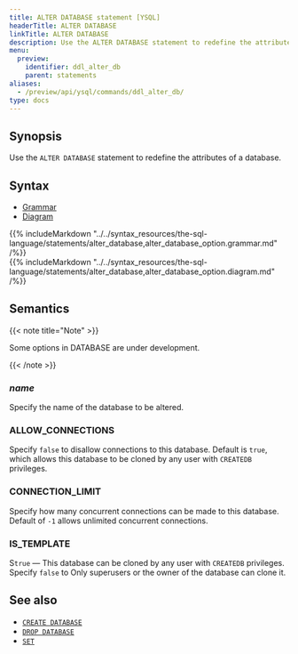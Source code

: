 ```yaml
---
title: ALTER DATABASE statement [YSQL]
headerTitle: ALTER DATABASE
linkTitle: ALTER DATABASE
description: Use the ALTER DATABASE statement to redefine the attributes of a database.
menu:
  preview:
    identifier: ddl_alter_db
    parent: statements
aliases:
  - /preview/api/ysql/commands/ddl_alter_db/
type: docs
---
```


## Synopsis

Use the `ALTER DATABASE` statement to redefine the attributes of a database.

## Syntax

<ul class="nav nav-tabs nav-tabs-yb">
  <li >
    <a href="#grammar" class="nav-link active" id="grammar-tab" data-toggle="tab" role="tab" aria-controls="grammar" aria-selected="true">
      <i class="fas fa-file-alt" aria-hidden="true"></i>
      Grammar
    </a>
  </li>
  <li>
    <a href="#diagram" class="nav-link" id="diagram-tab" data-toggle="tab" role="tab" aria-controls="diagram" aria-selected="false">
      <i class="fas fa-project-diagram" aria-hidden="true"></i>
      Diagram
    </a>
  </li>
</ul>

<div class="tab-content">
  <div id="grammar" class="tab-pane fade show active" role="tabpanel" aria-labelledby="grammar-tab">
    {{% includeMarkdown "../../syntax_resources/the-sql-language/statements/alter_database,alter_database_option.grammar.md" /%}}
  </div>
  <div id="diagram" class="tab-pane fade" role="tabpanel" aria-labelledby="diagram-tab">
    {{% includeMarkdown "../../syntax_resources/the-sql-language/statements/alter_database,alter_database_option.diagram.md" /%}}
  </div>
</div>

## Semantics

{{< note title="Note" >}}

Some options in DATABASE are under development.

{{< /note >}}

### *name*

Specify the name of the database to be altered.

### ALLOW_CONNECTIONS

Specify `false` to disallow connections to this database. Default is `true`, which allows this database to be cloned by any user with `CREATEDB` privileges.

### CONNECTION_LIMIT

Specify how many concurrent connections can be made to this database. Default of `-1` allows unlimited concurrent connections.

### IS_TEMPLATE

S`true` — This database can be cloned by any user with `CREATEDB` privileges.
Specify `false` to Only superusers or the owner of the database can clone it.

## See also

- [`CREATE DATABASE`](../ddl_create_database)
- [`DROP DATABASE`](../ddl_drop_database)
- [`SET`](../cmd_set)
